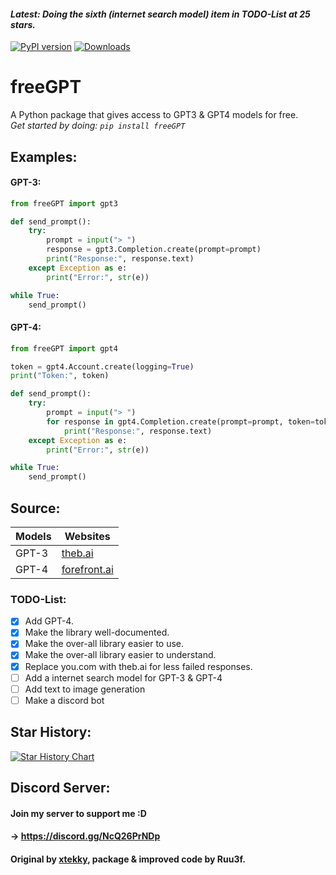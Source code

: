 #### *Latest: Doing the sixth (internet search model) item in TODO-List at 25 stars.* 
[![PyPI version](https://badge.fury.io/py/freeGPT.svg)](https://badge.fury.io/py/freeGPT)
[![Downloads](https://static.pepy.tech/personalized-badge/freeGPT?period=month&units=international_system&left_color=grey&right_color=brightgreen&left_text=Downloads)](https://pepy.tech/project/freeGPT)
# freeGPT
A Python package that gives access to GPT3 &amp; GPT4 models for free.
<br>
*Get started by doing: `pip install freeGPT`*

## Examples:

#### GPT-3:

```python
from freeGPT import gpt3

def send_prompt():
    try:
        prompt = input("> ")
        response = gpt3.Completion.create(prompt=prompt)
        print("Response:", response.text)
    except Exception as e:
        print("Error:", str(e))

while True:
    send_prompt()
```
#### GPT-4:

```python
from freeGPT import gpt4

token = gpt4.Account.create(logging=True)
print("Token:", token) 

def send_prompt():
    try:
        prompt = input("> ")
        for response in gpt4.Completion.create(prompt=prompt, token=token):
            print("Response:", response.text)
    except Exception as e:
        print("Error:", str(e))

while True:
    send_prompt()
```

## Source:
| Models        | Websites                                 |
| ------------- | -----------------------------------------|
| GPT-3         | [theb.ai](https://theb.ai)               |
| GPT-4         | [forefront.ai](https://chat.forefront.ai)|

### TODO-List:
- [x] Add GPT-4.
- [x] Make the library well-documented.
- [x] Make the over-all library easier to use.
- [x] Make the over-all library easier to understand.
- [x] Replace you.com with theb.ai for less failed responses.
- [ ] Add a internet search model for GPT-3 & GPT-4
- [ ] Add text to image generation
- [ ] Make a discord bot

## Star History:
[![Star History Chart](https://api.star-history.com/svg?repos=Ruu3f/freeGPT&type=Date)](https://github.com/Ruu3f/freeGPT/stargazers)

## Discord Server:
#### Join my server to support me :D
#### -> https://discord.gg/NcQ26PrNDp

#### Original by [xtekky](https://github.com/xtekky), package & improved code by Ruu3f.

